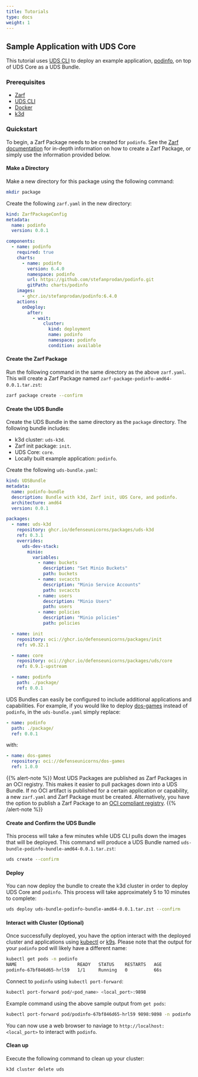 ```yaml
---
title: Tutorials
type: docs
weight: 1
---
```


## Sample Application with UDS Core

This tutorial uses [UDS CLI](/cli/) to deploy an example application, [podinfo](https://github.com/stefanprodan/podinfo), on top of UDS Core as a UDS Bundle.

### Prerequisites

- [Zarf](https://docs.zarf.dev/getting-started/)
- [UDS CLI](/cli/quickstart/)
- [Docker](https://www.docker.com/)
- [k3d](https://k3d.io/v5.6.0/)

### Quickstart

To begin, a Zarf Package needs to be created for `podinfo`. See the [Zarf documentation](https://docs.zarf.dev/) for in-depth information on how to create a Zarf Package, or simply use the information provided below.

#### Make a Directory

Make a new directory for this package using the following command:

```bash
mkdir package
```

Create the following `zarf.yaml` in the new directory:

```yaml
kind: ZarfPackageConfig
metadata:
  name: podinfo
  version: 0.0.1

components:
  - name: podinfo
    required: true
    charts:
      - name: podinfo
        version: 6.4.0
        namespace: podinfo
        url: https://github.com/stefanprodan/podinfo.git
        gitPath: charts/podinfo
    images:
      - ghcr.io/stefanprodan/podinfo:6.4.0
    actions:
      onDeploy:
        after:
          - wait:
              cluster:
                kind: deployment
                name: podinfo
                namespace: podinfo
                condition: available
```

#### Create the Zarf Package

Run the following command in the same directory as the above `zarf.yaml`. This will create a Zarf Package named `zarf-package-podinfo-amd64-0.0.1.tar.zst`:

```bash
zarf package create --confirm
```

#### Create the UDS Bundle

Create the UDS Bundle in the same directory as the `package` directory. The following bundle includes:

- k3d cluster:  `uds-k3d`.
- Zarf init package: `init`.
- UDS Core: `core`.
- Locally built example application: `podinfo`.

Create the following `uds-bundle.yaml`:

```yaml
kind: UDSBundle
metadata:
  name: podinfo-bundle
  description: Bundle with k3d, Zarf init, UDS Core, and podinfo.
  architecture: amd64
  version: 0.0.1

packages:
  - name: uds-k3d
    repository: ghcr.io/defenseunicorns/packages/uds-k3d
    ref: 0.3.1
    overrides:
      uds-dev-stack:
        minio:
          variables:
            - name: buckets
              description: "Set Minio Buckets"
              path: buckets
            - name: svcaccts
              description: "Minio Service Accounts"
              path: svcaccts
            - name: users
              description: "Minio Users"
              path: users
            - name: policies
              description: "Minio policies"
              path: policies

  - name: init
    repository: oci://ghcr.io/defenseunicorns/packages/init
    ref: v0.32.1

  - name: core
    repository: oci://ghcr.io/defenseunicorns/packages/uds/core
    ref: 0.9.1-upstream

  - name: podinfo
    path: ./package/
    ref: 0.0.1
```

UDS Bundles can easily be configured to include additional applications and capabilities. For example, if you would like to deploy [dos-games](https://docs.zarf.dev/tutorials/3-deploy-a-retro-arcade/) instead of `podinfo`, in the `uds-bundle.yaml` simply replace:

```yaml
- name: podinfo
  path: ./package/
  ref: 0.0.1
```

with:

```yaml
- name: dos-games
  repository: oci://defenseunicorns/dos-games
  ref: 1.0.0
```

{{% alert-note %}}
Most UDS Packages are published as Zarf Packages in an OCI registry. This makes it easier to pull packages down into a UDS Bundle. If no OCI artifact is published for a certain application or capability, a new `zarf.yaml` and Zarf Package must be created. Alternatively, you have the option to publish a Zarf Package to an [OCI compliant registry](https://docs.zarf.dev/tutorials/7-publish-and-deploy/).
{{% /alert-note %}}

#### Create and Confirm the UDS Bundle

This process will take a few minutes while UDS CLI pulls down the images that will be deployed. This command will produce a UDS Bundle named `uds-bundle-podinfo-bundle-amd64-0.0.1.tar.zst`:

```bash
uds create --confirm
```

#### Deploy

You can now deploy the bundle to create the k3d cluster in order to deploy UDS Core and `podinfo`. This process will take approximately 5 to 10 minutes to complete:

```bash
uds deploy uds-bundle-podinfo-bundle-amd64-0.0.1.tar.zst --confirm
```

#### Interact with Cluster (Optional)

Once successfully deployed, you have the option interact with the deployed cluster and applications using [kubectl](https://kubernetes.io/docs/tasks/tools/) or [k9s](https://k9scli.io/topics/install/). Please note that the output for your `podinfo` pod will likely have a different name:

```bash
kubectl get pods -n podinfo
NAME                       READY   STATUS    RESTARTS   AGE
podinfo-67bf846d65-hrl59   1/1     Running   0          66s
```

Connect to `podinfo` using `kubectl port-forward`:

```bash
kubectl port-forward pod/<pod_name> <local_port>:9898
```

Example command using the above sample output from `get pods`:

```bash
kubectl port-forward pod/podinfo-67bf846d65-hrl59 9898:9898 -n podinfo
```

You can now use a web browser to naviage to `http://localhost:<local_port>` to interact with `podinfo`.

#### Clean up

Execute the following command to clean up your cluster:

```bash
k3d cluster delete uds
```
